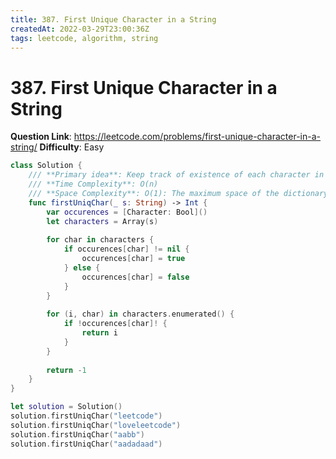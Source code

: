 ```yaml
---
title: 387. First Unique Character in a String
createdAt: 2022-03-29T23:00:36Z
tags: leetcode, algorithm, string
---
```


# 387. First Unique Character in a String

**Question Link**: https://leetcode.com/problems/first-unique-character-in-a-string/
**Difficulty**: Easy

```swift
class Solution {
    /// **Primary idea**: Keep track of existence of each character in the string
    /// **Time Complexity**: O(n)
    /// **Space Complexity**: O(1): The maximum space of the dictionary is 26, so space complexity is O(1)
    func firstUniqChar(_ s: String) -> Int {
        var occurences = [Character: Bool]()
        let characters = Array(s)
        
        for char in characters {
            if occurences[char] != nil {
                occurences[char] = true
            } else {
                occurences[char] = false
            }
        }
        
        for (i, char) in characters.enumerated() {
            if !occurences[char]! {
                return i
            }
        }
        
        return -1
    }
}

let solution = Solution()
solution.firstUniqChar("leetcode")
solution.firstUniqChar("loveleetcode")
solution.firstUniqChar("aabb")
solution.firstUniqChar("aadadaad")
```